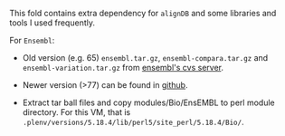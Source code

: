 This fold contains extra dependency for `alignDB` and some libraries and tools I used frequently.

For `Ensembl`:

* Old version (e.g. 65) `ensembl.tar.gz`, `ensembl-compara.tar.gz` and `ensembl-variation.tar.gz` 
from [ensembl's cvs server](http://cvs.sanger.ac.uk/cgi-bin/viewvc.cgi/?root=ensembl).

* Newer version (>77) can be found in [github](https://github.com/Ensembl/ensembl).

* Extract tar ball files and copy modules/Bio/EnsEMBL to perl module directory. For this VM, that is
`.plenv/versions/5.18.4/lib/perl5/site_perl/5.18.4/Bio/`.
